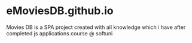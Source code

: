 # eMoviesDB.github.io
Movies DB is a SPA project created with all knowledge which i have after completed js applications course @ softuni
